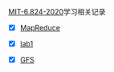 [MIT-6.824-2020](http://nil.csail.mit.edu/6.824/2020/schedule.html "MIT-6.824-2020")学习相关记录

- [x] [MapReduce](./paper/MapReduce.md)

- [x] [lab1](./lab1_self/lab1.md)

- [x] [GFS](./paper/GFS.md)